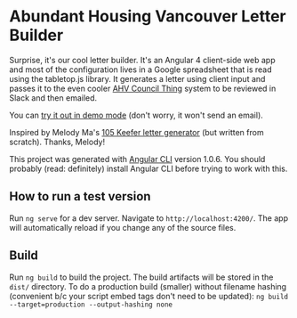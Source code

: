 # Abundant Housing Vancouver Letter Builder

Surprise, it's our cool letter builder. It's an Angular 4 client-side web app and most of the configuration lives in a Google spreadsheet that is read using the tabletop.js library. It generates a letter using client input and passes it to the even cooler [AHV Council Thing](https://github.com/rlisagor/ahv-council-thing) system to be reviewed in Slack and then emailed.

You can [try it out in demo mode](http://www.abundanthousingvancouver.com/letter_generator?p=example1&demo=true) (don't worry, it won't send an email).

Inspired by Melody Ma's [105 Keefer letter generator](https://github.com/savechinatownheritage/105keefer) (but written from scratch). Thanks, Melody!

This project was generated with [Angular CLI](https://github.com/angular/angular-cli) version 1.0.6. You should probably (read: definitely) install Angular CLI before trying to work with this.

## How to run a test version

Run `ng serve` for a dev server. Navigate to `http://localhost:4200/`. The app will automatically reload if you change any of the source files.

## Build

Run `ng build` to build the project. The build artifacts will be stored in the `dist/` directory. To do a production build (smaller) without filename hashing (convenient b/c your script embed tags don't need to be updated): `ng build --target=production --output-hashing none`